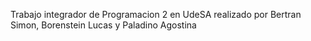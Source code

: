 Trabajo integrador de Programacion 2 en UdeSA realizado por Bertran Simon, Borenstein Lucas y Paladino Agostina
